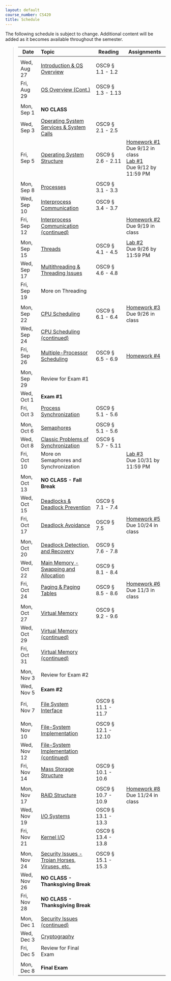 ```yaml
---
layout: default
course_number: CS420
title: Schedule
---
```


The following schedule is subject to change.
Additional content will be added as it becomes available throughout the semester.


>| **Date**       |  **Topic**                                                                                        |  **Reading**          |  **Assignments**      |
>| ---------------|:--------------------------------------------------------------------------------------------------|-----------------------|-----------------------|
>|||||
>| Wed, Aug 27    |  [Introduction & OS Overview](lectures/lecture1+2_introduction_and_os_architecture.pdf)           |  OSC9 § 1.1 - 1.2     |                       |
>| Fri, Aug 29    |  [OS Overview (Cont.)](lectures/lecture1+2_introduction_and_os_architecture.pdf)                  |  OSC9 § 1.3 - 1.13    |                       |
>|||||
>| Mon, Sep 1     |  **NO CLASS**                                                                                     |                       |                       | <!-- In 2016, homework #1 goes HERE! -->
>| Wed, Sep 3     |  [Operating System Services & System Calls](lectures/lecture3_services_and_system_calls.pdf)      |  OSC9 § 2.1 - 2.5     |                       |
>| Fri, Sep 5     |  [Operating System Structure](lectures/lecture4_operating_system_structure.pdf)                   |  OSC9 § 2.6 - 2.11    | [Homework #1](homework/Homework_Assignment_1.txt) <br> Due 9/12 in class <br>[Lab #1](labs/lab01.html) <br> Due 9/12 by 11:59 PM    |  <!-- lab01 -->
>|||||
>| Mon, Sep 8     |  [Processes](lectures/lecture5_processes.pdf)                                                     |  OSC9 § 3.1 - 3.3     |                       | <!-- In 2016, homework #2 goes HERE! -->
>| Wed, Sep 10    |  [Interprocess Communication](lectures/lecture6a_interprocess_communication.pdf)                  |  OSC9 § 3.4 - 3.7     |                       |
>| Fri, Sep 12    |  [Interprocess Communication (continued)](lectures/lecture6b_client_server_communication.pdf)     |                       | [Homework #2](homework/Homework_Assignment_2.txt) <br> Due 9/19 in class |  <!-- lab02 -->
>|||||
>| Mon, Sep 15    |  [Threads](lectures/lecture7_threads.pdf)                                                         |  OSC9 § 4.1 - 4.5     | [Lab #2](labs/lab02.html) <br> Due 9/26 by 11:59 PM | <!-- In 2016, homework #3 goes HERE! -->
>| Wed, Sep 17    |  [Multithreading & Threading Issues](lectures/lecture8_threading_issues.pdf)                      |  OSC9 § 4.6 - 4.8     |                       |
>| Fri, Sep 19    |  More on Threading                                                                                |                       |                       |
>|||||
>| Mon, Sep 22    |  [CPU Scheduling](lectures/lecture9_cpu_scheduling.pdf)                                           |  OSC9 § 6.1 - 6.4     | [Homework #3](homework/Homework_Assignment_3.txt) <br> Due 9/26 in class |
>| Wed, Sep 24    |  [CPU Scheduling (continued)](lectures/lecture9_cpu_scheduling.pdf)                               |                       |                       |
>| Fri, Sep 26    |  [Multiple-Processor Scheduling](lectures/lecture10_multiprocessor_scheduling.pdf)                |  OSC9 § 6.5 - 6.9     | [Homework #4](homework/Homework_Assignment_4.txt) |  <!-- homework4 -->
>|||||
>| Mon, Sep 29    |  Review for Exam #1                                                                               |                       |                       |
>| Wed, Oct 1     |  **Exam #1**                                                                                      |                       |                       |
>| Fri, Oct 3     |  [Process Synchronization](lectures/lecture11_process_synchronization.pdf)                        |  OSC9 § 5.1 - 5.6     |                       |
>|||||
>| Mon, Oct 6     |  [Semaphores](lectures/lecture11_process_synchronization.pdf)                                     |  OSC9 § 5.1 - 5.6     |                       |  
>| Wed, Oct 8     |  [Classic Problems of Synchronization](lectures/lecture12_classic_synchronization_problems.pdf)   |  OSC9 § 5.7 - 5.11    |                       |
>| Fri, Oct 10    |  More on Semaphores and Synchronization                                                           |                       | [Lab #3](labs/lab03.html) <br> Due 10/31 by 11:59 PM  |  <!-- lab03 -->
>|||||
>| Mon, Oct 13    |  **NO CLASS - Fall Break**                                                                        |                       |                       |
>| Wed, Oct 15    |  [Deadlocks & Deadlock Prevention](lectures/lecture13+14+15_deadlock.pdf)                         |  OSC9 § 7.1 - 7.4     |                       |
>| Fri, Oct 17    |  [Deadlock Avoidance](lectures/lecture13+14+15_deadlock.pdf)                                      |  OSC9 § 7.5           | [Homework #5](homework/Homework_Assignment_5.txt) <br> Due 10/24 in class |  <!-- homework5 -->
>|||||
>| Mon, Oct 20    |  [Deadlock Detection, and Recovery](lectures/lecture13+14+15_deadlock.pdf)                        |  OSC9 § 7.6 - 7.8     |                       |
>| Wed, Oct 22    |  [Main Memory - Swapping and Allocation](lectures/lecture16_main_memory.pdf)                      |  OSC9 § 8.1 - 8.4     |                       |
>| Fri, Oct 24    |  [Paging & Paging Tables](lectures/lecture17_paging_and_page_tables.pdf)                          |  OSC9 § 8.5 - 8.6     | [Homework #6](homework/Homework_Assignment_6.txt) <br> Due 11/3 in class |  <!-- homework6 -->
>|||||
>| Mon, Oct 27    |  [Virtual Memory](lectures/lecture18_virtual_memory.pdf)                                          |  OSC9 § 9.2 - 9.6     |                       |
>| Wed, Oct 29    |  [Virtual Memory (continued)](lectures/lecture18_virtual_memory.pdf)                              |                       |                       |
>| Fri, Oct 31    |  [Virtual Memory (continued)](lectures/lecture18_virtual_memory.pdf)                              |                       |                       |  <!-- lab04, homework7 -->
>|||||
>| Mon, Nov 3     |  Review for Exam #2                                                                               |                       |                       |
>| Wed, Nov 5     |  **Exam #2**                                                                                      |                       |                       |
>| Fri, Nov 7     |  [File System Interface](lectures/lecture19+20_file_system_interface.pdf)                         |  OSC9 § 11.1 - 11.7   |                       |
>|||||
>| Mon, Nov 10    |  [File-System Implementation](lectures/lecture20+21_file_system_implementation.pdf)               |  OSC9 § 12.1 - 12.10  |                       |
>| Wed, Nov 12    |  [File-System Implementation (continued)](lectures/lecture20+21_file_system_implementation.pdf)   |                       |                       |
>| Fri, Nov 14    |  [Mass Storage Structure](lectures/lecture22_mass_storage_structure.pdf)                          |  OSC9 § 10.1 - 10.6   |                       |  
>|||||
>| Mon, Nov 17    |  [RAID Structure](lectures/lecture23_RAID.pdf)                                                    |  OSC9 § 10.7 - 10.9   | [Homework #8](homework/Homework_Assignment_8.txt) <br> Due 11/24 in class | <!-- homework8 -->
>| Wed, Nov 19    |  [I/O Systems](lectures/lecture24_io_systems.pdf)                                                 |  OSC9 § 13.1 - 13.3   |                       |
>| Fri, Nov 21    |  [Kernel I/O](lectures/lecture25_kernel_io.pdf)                                                   |  OSC9 § 13.4 - 13.8   |                       |
>|||||
>| Mon, Nov 24    |  [Security Issues - Trojan Horses, Viruses, etc.](lectures/lecture26_security_issues.pdf)         |  OSC9 § 15.1 - 15.3   |                       |
>| Wed, Nov 26    |  **NO CLASS - Thanksgiving Break**                                                                |                       |                       |
>| Fri, Nov 28    |  **NO CLASS - Thanksgiving Break**                                                                |                       |                       |
>||||| 
>| Mon, Dec 1     |  [Security Issues (continued)](lectures/lecture26_security_issues.pdf)                            |                       |                       |
>| Wed, Dec 3     |  [Cryptography](lectures/lecture27_cryptography.pdf)                                              |                       |                       |
>| Fri, Dec 5     |  Review for Final Exam                                                                            |                       |                       |
>|||||
>| Mon, Dec 8     |  **Final Exam**                                                                                   |                       |                       |


<!--
For Fall 2015
Ditch I/O Systems and Kernel I/O
Extend Security Issues to 3 days
Include Cryptography if there is time
-->

<!-- vim:set wrap: ­-->
<!-- vim:set linebreak: -->
<!-- vim:set nolist: -->
